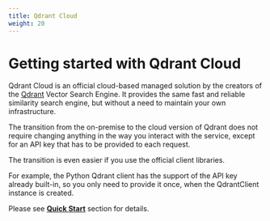 ```yaml
---
title: Qdrant Cloud
weight: 20
---
```


# Getting started with Qdrant Cloud

Qdrant Cloud is an official cloud-based managed solution by the creators of the [Qdrant](https://github.com/qdrant/qdrant) Vector Search Engine.
It provides the same fast and reliable similarity search engine, but without a need to maintain your own infrastructure.

The transition from the on-premise to the cloud version of Qdrant does not require changing anything in the way you interact with the service, except for an API key that has to be provided to each request.

The transition is even easier if you use the official client libraries.

For example, the Python Qdrant client has the support of the API key already built-in, so you only need to provide it once, when the QdrantClient instance is created.

Please see [**Quick Start**](https://qdrant.tech/documentation/cloud/cloud-quick-start/) section for details.
